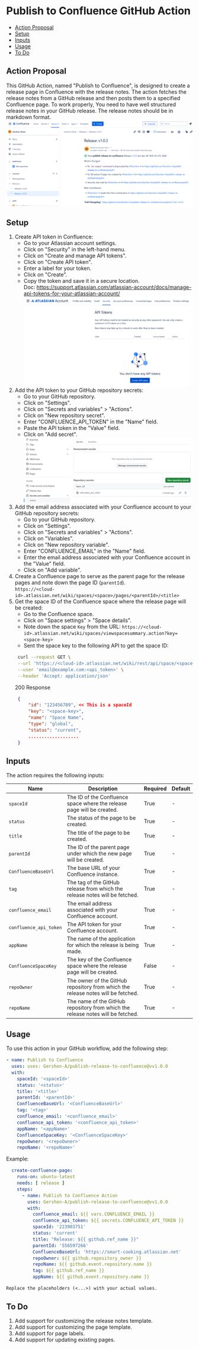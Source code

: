 # Publish to Confluence GitHub Action

- [Action Proposal](#action-proposal)
- [Setup](#setup)
- [Inputs](#inputs)
- [Usage](#usage)
- [To Do](#to-do)

## Action Proposal

This GitHub Action, named "Publish to Confluence", is designed to create a release page in Confluence with the release notes. The action fetches the release notes from a GitHub release and then posts them to a specified Confluence page.
To work properly, You need to have well structured release notes in your GitHub release. The release notes should be in markdown format.
![Release page example](media/Release_Confluence.png)

## Setup

1. Create API token in Confluence:
   - Go to your Atlassian account settings.
   - Click on "Security" in the left-hand menu.
   - Click on "Create and manage API tokens".
   - Click on "Create API token".
   - Enter a label for your token.
   - Click on "Create".
   - Copy the token and save it in a secure location.  
     Doc: <https://support.atlassian.com/atlassian-account/docs/manage-api-tokens-for-your-atlassian-account/>
     ![API Tokens](media/Atlassian_account_api_token.png)
2. Add the API token to your GitHub repository secrets:
   - Go to your GitHub repository.
   - Click on "Settings".
   - Click on "Secrets and variables" > "Actions".
   - Click on "New repository secret".
   - Enter "CONFLUENCE_API_TOKEN" in the "Name" field.
   - Paste the API token in the "Value" field.
   - Click on "Add secret".
   ![Action Secrets](media/Actions_secrets.png)
3. Add the email address associated with your Confluence account to your GitHub repository secrets:
    - Go to your GitHub repository.
    - Click on "Settings".
    - Click on "Secrets and variables" > "Actions".
    - Click on "Variables".
    - Click on "New repository variable".
    - Enter "CONFLUENCE_EMAIL" in the "Name" field.
    - Enter the email address associated with your Confluence account in the "Value" field.
    - Click on "Add variable".
4. Create a Confluence page to serve as the parent page for the release pages and note down the page ID (`parentId`).  
`https://<cloud-id>.atlassian.net/wiki/spaces/<space>/pages/<parentId>/<title>`  
5. Get the space ID of the Confluence space where the release page will be created:
   - Go to the Confluence space.
   - Click on "Space settings" > "Space details".
   - Note down the space `Key` from the URL:
   `https://<cloud-id>.atlassian.net/wiki/spaces/viewspacesummary.action?key=<space-key>`
   - Sent the space key to the following API to get the space ID:
   ```bash
    curl --request GET \
    --url 'https://<cloud-id>.atlassian.net/wiki/rest/api/space/<space-key>' \
    --user 'email@example.com:<api_token>' \
    --header 'Accept: application/json'
   ```
   200 Response
   ```json
    {
        "id": "123456789", << This is a spaceId
        "key": "<space-key>",
        "name": "Space Name",
        "type": "global",
        "status": "current",
        ...................
    }
   ```

## Inputs

The action requires the following inputs:

| Name                 | Description                                                                 | Required | Default                           |
|----------------------|-----------------------------------------------------------------------------|----------|-----------------------------------|
| `spaceId`            | The ID of the Confluence space where the release page will be created.      | True     | -                                 |
| `status`             | The status of the page to be created.                                       | True     | -                                 |
| `title`              | The title of the page to be created.                                        | True     | -                                 |
| `parentId`           | The ID of the parent page under which the new page will be created.         | True     | -                                 |
| `ConfluenceBaseUrl`  | The base URL of your Confluence instance.                                   | True     | -                                 |
| `tag`                | The tag of the GitHub release from which the release notes will be fetched. | True     | -                                 |
| `confluence_email`   | The email address associated with your Confluence account.                  | True     | -                                 |
| `confluence_api_token`| The API token for your Confluence account.                                  | True     | -                                 |
| `appName`            | The name of the application for which the release is being made.            | True     | -                                 |
| `ConfluenceSpaceKey` | The key of the Confluence space where the release page will be created.     | False     | -                                 |
| `repoOwner`          | The owner of the GitHub repository from which the release notes will be fetched. | True | -                                 |
| `repoName`           | The name of the GitHub repository from which the release notes will be fetched. | True | -                                 |

## Usage

To use this action in your GitHub workflow, add the following step:

```yaml
- name: Publish to Confluence
  uses: uses: Gershon-A/publish-release-to-confluence@vv1.0.0
  with:
    spaceId: '<spaceId>'
    status: '<status>'
    title: '<title>'
    parentId: '<parentId>'
    ConfluenceBaseUrl: '<ConfluenceBaseUrl>'
    tag: '<tag>'
    confluence_email: '<confluence_email>'
    confluence_api_token: '<confluence_api_token>'
    appName: '<appName>'
    ConfluenceSpaceKey: '<ConfluenceSpaceKey>'
    repoOwner: '<repoOwner>'
    repoName: '<repoName>'
```

Example:

```yaml
  create-confluence-page:
    runs-on: ubuntu-latest
    needs: [ release ]
    steps:
      - name: Publish to Confluence Action
        uses: Gershon-A/publish-release-to-confluence@vv1.0.0
        with:
          confluence_email: ${{ vars.CONFLUENCE_EMAIL }}
          confluence_api_token: ${{ secrets.CONFLUENCE_API_TOKEN }}
          spaceId: '223903751'
          status: 'current'
          title: "Release: ${{ github.ref_name }}"
          parentId: '556597266'
          ConfluenceBaseUrl: 'https://smart-cooking.atlassian.net'
          repoOwner: ${{ github.repository_owner }}
          repoName: ${{ github.event.repository.name }}
          tag: ${{ github.ref_name }}
          appName: ${{ github.event.repository.name }}

```

    Replace the placeholders (<...>) with your actual values.

## To Do

1. Add support for customizing the release notes template.
2. Add support for customizing the page template.
3. Add support for page labels.
4. Add support for updating existing pages.
